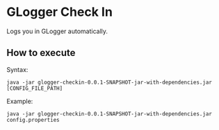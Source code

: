 # GLogger Check In

  Logs you in GLogger automatically.

## How to execute

  Syntax:
  ```
  java -jar glogger-checkin-0.0.1-SNAPSHOT-jar-with-dependencies.jar [CONFIG_FILE_PATH]
  ```

  Example: 
  ```
  java -jar glogger-checkin-0.0.1-SNAPSHOT-jar-with-dependencies.jar config.properties
  ```
